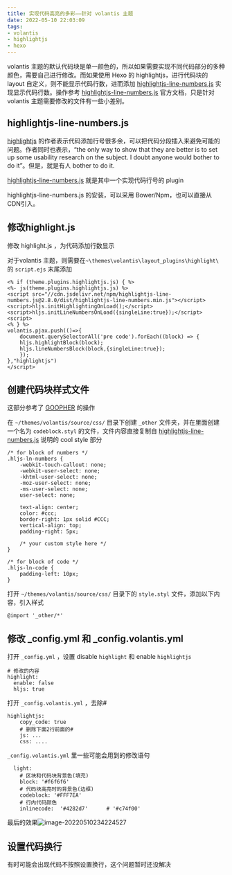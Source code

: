 ```yaml
---
title: 实现代码高亮的多彩——针对 volantis 主题
date: 2022-05-10 22:03:09
tags:
- volantis
- highlightjs
- hexo
---
```


volantis 主题的默认代码块是单一颜色的，所以如果需要实现不同代码部分的多种颜色，需要自己进行修改。而如果使用 Hexo 的 highlightjs，进行代码块的 layout 自定义，则不能显示代码行数，进而添加 [highlightjs-line-numbers.js](https://github.com/wcoder/highlightjs-line-numbers.js/) 实现显示代码行数。操作参考 [highlightjs-line-numbers.js](https://github.com/wcoder/highlightjs-line-numbers.js/) 官方文档，只是针对 volantis 主题需要修改的文件有一些小差别。

<!--more-->

## highlightjs-line-numbers.js

[highlightjs](https://highlightjs.readthedocs.io/en/latest/line-numbers.html) 的作者表示代码添加行号很多余，可以把代码分段插入来避免可能的问题。作者同时也表示，“the only way to show that they are better is to set up some usability research on the subject. I doubt anyone would bother to do it”。但是，就是有人 bother to do it.

[highlightjs-line-numbers.js](https://github.com/wcoder/highlightjs-line-numbers.js/) 就是其中一个实现代码行号的 plugin

highlightjs-line-numbers.js 的安装，可以采用 Bower/Npm，也可以直接从 CDN引入。

## 修改highlight.js

修改 highlight.js ，为代码添加行数显示

对于volantis 主题，则需要在`~\themes\volantis\layout_plugins\highlight\` 的 `script.ejs` 末尾添加

```
<% if (theme.plugins.highlightjs.js) { %>
<%- js(theme.plugins.highlightjs.js) %>
<script src="//cdn.jsdelivr.net/npm/highlightjs-line-numbers.js@2.8.0/dist/highlightjs-line-numbers.min.js"></script>
<script>hljs.initHighlightingOnLoad();</script>
<script>hljs.initLineNumbersOnLoad({singleLine:true});</script>
<script>
<% } %>
volantis.pjax.push(()=>{
    document.querySelectorAll('pre code').forEach((block) => {
    hljs.highlightBlock(block);
    hljs.lineNumbersBlock(block,{singleLine:true});
    });
},"highlightjs")
</script> 
```

## 创建代码块样式文件

这部分参考了 [GOOPHER](https://goopher.tk/) 的操作

在 `~/themes/volantis/source/css/` 目录下创建 `_other` 文件夹，并在里面创建一个名为 `codeblock.styl` 的文件，文件内容直接复制自 [highlightjs-line-numbers.js](https://github.com/wcoder/highlightjs-line-numbers.js/) 说明的 cool style 部分

```
/* for block of numbers */
.hljs-ln-numbers {
    -webkit-touch-callout: none;
    -webkit-user-select: none;
    -khtml-user-select: none;
    -moz-user-select: none;
    -ms-user-select: none;
    user-select: none;

    text-align: center;
    color: #ccc;
    border-right: 1px solid #CCC;
    vertical-align: top;
    padding-right: 5px;

    /* your custom style here */
}

/* for block of code */
.hljs-ln-code {
    padding-left: 10px;
}
```

打开  `~/themes/volantis/source/css/` 目录下的 `style.styl` 文件，添加以下内容，引入样式

```
@import '_other/*'
```

## 修改 _config.yml 和 _config.volantis.yml

打开  `_config.yml`  ，设置 disable `highlight` 和 enable `highlightjs`

```
# 修改的内容
highlight:
  enable: false
  hljs: true
```

打开  `_config.volantis.yml`  ，去除#

```
highlightjs:
    copy_code: true
    # 删除下面2行前面的#
    js: ...
    css: ....
```

 `_config.volantis.yml` 里一些可能会用到的修改语句

```
  light:
    # 区块和代码块背景色(填充)
    block: '#f6f6f6'     
    # 代码块高亮时的背景色(边框)
    codeblock: '#FFF7EA'
    # 行内代码颜色
    inlinecode:  '#4282d7'      # '#c74f00'
```

最后的效果![image-20220510234224527](C:\Users\19914\AppData\Roaming\Typora\typora-user-images\image-20220510234224527.png)

## 设置代码换行

有时可能会出现代码不按照设置换行，这个问题暂时还没解决
